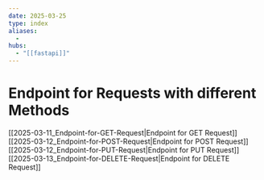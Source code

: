 ```yaml
---
date: 2025-03-25
type: index
aliases:
  -
hubs:
  - "[[fastapi]]"
---
```


# Endpoint for Requests with different Methods
[[2025-03-11_Endpoint-for-GET-Request|Endpoint for GET Request]]
[[2025-03-12_Endpoint-for-POST-Request|Endpoint for POST Request]]
[[2025-03-12_Endpoint-for-PUT-Request|Endpoint for PUT Request]]
[[2025-03-13_Endpoint-for-DELETE-Request|Endpoint for DELETE Request]]

